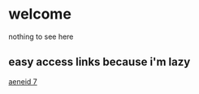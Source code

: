 # welcome
nothing to see here
## easy access links because i'm lazy
[aeneid 7](https://deusipse.github.io/aeneid-book-7/aeneid.pdf)
